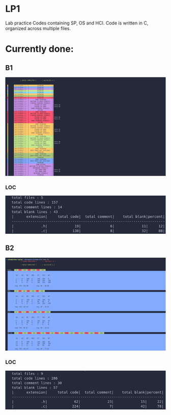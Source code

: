 # LP1
Lab practice Codes containing SP, OS and HCI.
Code is written in C, organized across multiple files.

# Currently done:

## B1

![IMAGE](extras/B1_Dining_Philosophers.png)

### LOC

![IMAGE](extras/B1_LOC_STATS.png)

## B2

![IMAGE](extras/B2_CPU_Scheduling.png)

### LOC

![IMAGE](extras/B2_LOC_STATS.png)
